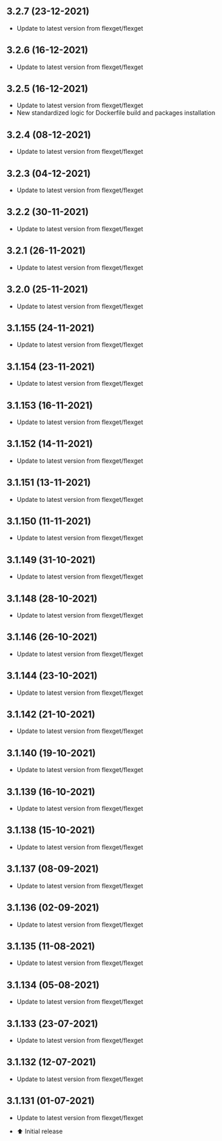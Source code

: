 
## 3.2.7 (23-12-2021)
- Update to latest version from flexget/flexget

## 3.2.6 (16-12-2021)
- Update to latest version from flexget/flexget

## 3.2.5 (16-12-2021)
- Update to latest version from flexget/flexget
- New standardized logic for Dockerfile build and packages installation

## 3.2.4 (08-12-2021)
- Update to latest version from flexget/flexget

## 3.2.3 (04-12-2021)
- Update to latest version from flexget/flexget

## 3.2.2 (30-11-2021)
- Update to latest version from flexget/flexget

## 3.2.1 (26-11-2021)
- Update to latest version from flexget/flexget

## 3.2.0 (25-11-2021)
- Update to latest version from flexget/flexget

## 3.1.155 (24-11-2021)
- Update to latest version from flexget/flexget

## 3.1.154 (23-11-2021)
- Update to latest version from flexget/flexget

## 3.1.153 (16-11-2021)
- Update to latest version from flexget/flexget

## 3.1.152 (14-11-2021)
- Update to latest version from flexget/flexget

## 3.1.151 (13-11-2021)
- Update to latest version from flexget/flexget

## 3.1.150 (11-11-2021)
- Update to latest version from flexget/flexget

## 3.1.149 (31-10-2021)
- Update to latest version from flexget/flexget

## 3.1.148 (28-10-2021)
- Update to latest version from flexget/flexget

## 3.1.146 (26-10-2021)
- Update to latest version from flexget/flexget

## 3.1.144 (23-10-2021)
- Update to latest version from flexget/flexget

## 3.1.142 (21-10-2021)
- Update to latest version from flexget/flexget

## 3.1.140 (19-10-2021)
- Update to latest version from flexget/flexget

## 3.1.139 (16-10-2021)
- Update to latest version from flexget/flexget

## 3.1.138 (15-10-2021)
- Update to latest version from flexget/flexget

## 3.1.137 (08-09-2021)
- Update to latest version from flexget/flexget

## 3.1.136 (02-09-2021)
- Update to latest version from flexget/flexget

## 3.1.135 (11-08-2021)
- Update to latest version from flexget/flexget

## 3.1.134 (05-08-2021)
- Update to latest version from flexget/flexget

## 3.1.133 (23-07-2021)
- Update to latest version from flexget/flexget

## 3.1.132 (12-07-2021)
- Update to latest version from flexget/flexget

## 3.1.131 (01-07-2021)
- Update to latest version from flexget/flexget

- :arrow_up: Initial release
